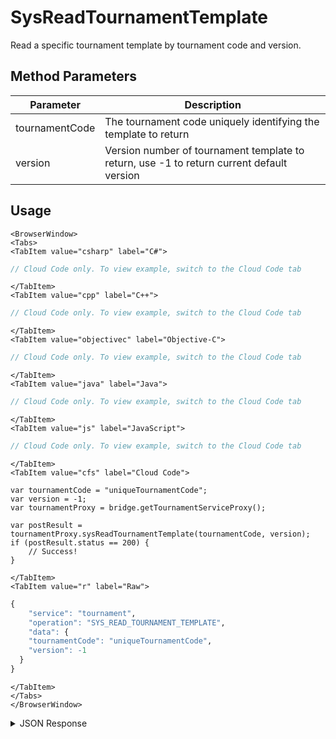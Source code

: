 # SysReadTournamentTemplate

Read a specific tournament template by tournament code and version.

<PartialServop service_name="tournament" operation_name="SYS_READ_TOURNAMENT_TEMPLATE" />

## Method Parameters
Parameter | Description
--------- | -----------
tournamentCode | The tournament code uniquely identifying the template to return
version | Version number of tournament template to return, use -1 to return current default version

## Usage

```mdx-code-block
<BrowserWindow>
<Tabs>
<TabItem value="csharp" label="C#">
```

```csharp
// Cloud Code only. To view example, switch to the Cloud Code tab
```

```mdx-code-block
</TabItem>
<TabItem value="cpp" label="C++">
```

```cpp
// Cloud Code only. To view example, switch to the Cloud Code tab
```

```mdx-code-block
</TabItem>
<TabItem value="objectivec" label="Objective-C">
```

```objectivec
// Cloud Code only. To view example, switch to the Cloud Code tab
```

```mdx-code-block
</TabItem>
<TabItem value="java" label="Java">
```

```java
// Cloud Code only. To view example, switch to the Cloud Code tab
```

```mdx-code-block
</TabItem>
<TabItem value="js" label="JavaScript">
```

```javascript
// Cloud Code only. To view example, switch to the Cloud Code tab
```

```mdx-code-block
</TabItem>
<TabItem value="cfs" label="Cloud Code">
```

```cfscript
var tournamentCode = "uniqueTournamentCode";
var version = -1;
var tournamentProxy = bridge.getTournamentServiceProxy();

var postResult = tournamentProxy.sysReadTournamentTemplate(tournamentCode, version);
if (postResult.status == 200) {
    // Success!
}
```

```mdx-code-block
</TabItem>
<TabItem value="r" label="Raw">
```

```r
{
	"service": "tournament",
	"operation": "SYS_READ_TOURNAMENT_TEMPLATE",
	"data": {
    "tournamentCode": "uniqueTournamentCode",
    "version": -1
  }
}
```

```mdx-code-block
</TabItem>
</Tabs>
</BrowserWindow>
```

<details>
<summary>JSON Response</summary>

```json
{
  "data": {
    "gameId": "23782",
    "tournamentCode": "uniqueTournamentCode",
    "version": 1,
    "description": {
      "name": {
        "en": "tFree"
      },
      "desc": {
        "en": "Free tournament. Pays out for rankings: 1st, 2nd and top 10%. Push notifications for start and complete."
      }
    },
    "notifications": {
      "startingSoon": {
        "enabled": false,
        "pushId": null,
        "mail": {}
      },
      "start": {
        "enabled": true,
        "pushId": 1,
        "mail": {}
      },
      "scorePassed": {
        "enabled": false,
        "pushId": null,
        "mail": {}
      },
      "endingSoon": {
        "enabled": false,
        "pushId": null,
        "mail": {}
      },
      "complete": {
        "enabled": true,
        "pushId": 1,
        "mail": {}
      }
    },
    "calcScript": "",
    "postScript": "",
    "customJson": {},
    "payoutRules": [
      {
        "rank": {
          "rankAbs": 1
        },
        "reward": {
          "experiencePoints": 10,
          "currency": {
            "coins": 100
          }
        }
      },
      {
        "rank": {
          "rankAbs": 2
        },
        "reward": {
          "experiencePoints": 5,
          "currency": {
            "coins": 50
          }
        }
      },
      {
        "rank": {
          "rankToPercent": 10
        },
        "reward": {
          "experiencePoints": 1,
          "currency": {
            "coins": 5
          }
        }
      }
    ],
    "entryFee": {},
    "createdAt": 1632511327924,
    "updatedAt": 1632511327924
  },
  "status": 200
}
```
</details>

